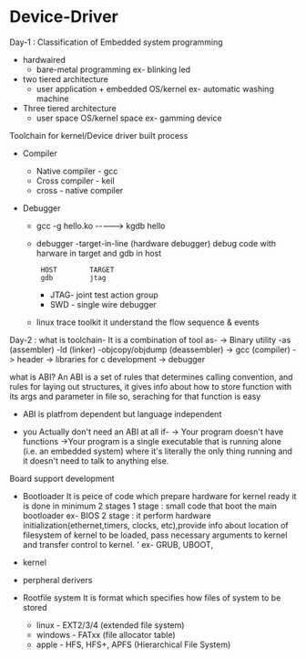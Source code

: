 # Device-Driver
Day-1 : 
Classification of Embedded system programming
 * hardwaired 
   * bare-metal programming
     ex- blinking led
 * two tiered architecture
   * user application + embedded OS/kernel
     ex- automatic washing machine
 * Three tiered architecture
   *   user space
      OS/kernel space
      ex- gamming device

Toolchain for kernel/Device driver built process
  * Compiler
    * Native compiler - gcc
    * Cross compiler  - keil
    * cross - native compiler
    
  * Debugger
    * gcc -g hello.ko -----> kgdb hello
    * debugger -target-in-line  (hardware debugger)
      debug code with harware in target and gdb in host
      
           HOST        TARGET
           gdb         jtag 
           
      * JTAG- joint test action group
      * SWD - single wire debugger
    * linux trace toolkit
      it understand the flow sequence & events
      
      
Day-2 :
what is toolchain-
 It is a combination of tool as-
  -> Binary utility
     -as (assembler)
     -ld (linker)
     -objcopy/objdump (deassembler)
  -> gcc (compiler)
  -> header
  -> libraries for c development
  -> debugger

what is ABI?
 An ABI is a set of rules that determines calling convention, and rules for laying out structures,
 it gives info about how to store function with its args and parameter in file so, seraching for that function is easy 

 * ABI is platfrom dependent but language independent

 * you Actually don't need an ABI at all if-
   -> Your program doesn't have functions
   ->Your program is a single executable that is running alone (i.e. an embedded system) 
     where it's literally the only thing running and it doesn't need to talk to anything else.

Board support development
 * Bootloader
   It is peice of code which prepare hardware for kernel ready
   it is done in minimum 2 stages
    1 stage : small code that boot the main bootloader 
              ex- BIOS
    2 stage : it perform hardware initialization(ethernet,timers, clocks, etc),provide info about location of filesystem of kernel to be loaded, pass necessary arguments to                   kernel and transfer control to kernel. '
              ex- GRUB, UBOOT,
 * kernel
 
 * perpheral derivers
 
 * Rootfile system
   It is format which specifies how files of system to be stored
    * linux   - EXT2/3/4        (extended file system)
    * windows - FATxx           (file allocator table)
    * apple   - HFS, HFS+, APFS (Hierarchical File System) 



  
